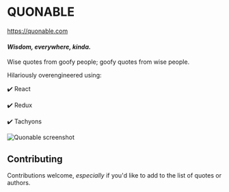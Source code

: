 # QUONABLE
https://quonable.com

#### _Wisdom, everywhere, kinda._

Wise quotes from goofy people; goofy quotes from wise people.

Hilariously overengineered using:

✔️ React

✔️ Redux

✔️ Tachyons


<img src="https://i.imgur.com/z5EEbmY.jpg" alt="Quonable screenshot">

## Contributing

Contributions welcome, _especially_ if you'd like to add to the list of quotes or authors.
